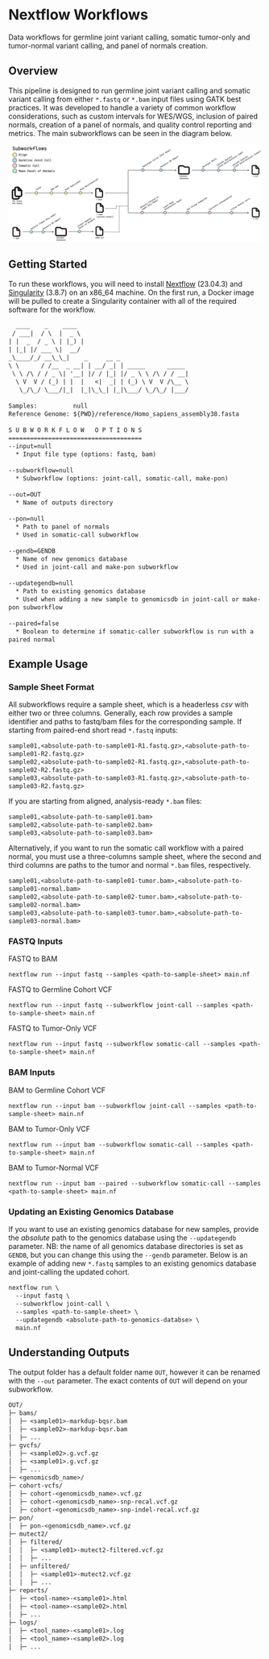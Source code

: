 # Nextflow Workflows

Data workflows for germline joint variant calling, somatic tumor-only and tumor-normal variant calling, and panel of normals creation.

## Overview

This pipeline is designed to run germline joint variant calling and somatic variant calling from either `*.fastq` or `*.bam` input files using GATK best practices.
It was developed to handle a variety of common workflow considerations, such as custom intervals for WES/WGS, inclusion of paired normals, creation of a panel of
normals, and quality control reporting and metrics. The main subworkflows can be seen in the diagram below.

![diagram](./workflow-diagram.png)

## Getting Started

To run these workflows, you will need to install [Nextflow](https://github.com/nextflow-io/nextflow) (23.04.3) and [Singularity](https://github.com/sylabs/singularity) (3.8.7)
on an x86_64 machine. On the first run, a Docker image will be pulled to create a Singularity container with all of the required software for the workflow.

```text
  ____    _    ____                               
 / ___|  / \  |  _ \                              
| |  _  / _ \ | |_) |                             
| |_| |/ ___ \|  __/                              
_\____/_/ __\_\_|    _     __ _                   
\ \      / /__  _ __| | __/ _| | _____      _____ 
 \ \ /\ / / _ \| '__| |/ / |_| |/ _ \ \ /\ / / __|
  \ V  V / (_) | |  |   <|  _| | (_) \ V  V /\__ \
   \_/\_/ \___/|_|  |_|\_\_| |_|\___/ \_/\_/ |___/

Samples:          null
Reference Genome: ${PWD}/reference/Homo_sapiens_assembly38.fasta

S U B W O R K F L O W   O P T I O N S
=====================================
--input=null
  * Input file type (options: fastq, bam)

--subworkflow=null
  * Subworkflow (options: joint-call, somatic-call, make-pon)

--out=OUT
  * Name of outputs directory

--pon=null
  * Path to panel of normals
  * Used in somatic-call subworkflow

--gendb=GENDB
  * Name of new genomics database
  * Used in joint-call and make-pon subworkflow

--updategendb=null
  * Path to existing genomics database
  * Used when adding a new sample to genomicsdb in joint-call or make-pon subworkflow

--paired=false
  * Boolean to determine if somatic-caller subworkflow is run with a paired normal
```

## Example Usage

### Sample Sheet Format

All subworkflows require a sample sheet, which is a headerless *csv* with either two or three columns.
Generally, each row provides a sample identifier and paths to fastq/bam files for the corresponding sample.
If starting from paired-end short read `*.fastq` inputs:

```text
sample01,<absolute-path-to-sample01-R1.fastq.gz>,<absolute-path-to-sample01-R2.fastq.gz>
sample02,<absolute-path-to-sample02-R1.fastq.gz>,<absolute-path-to-sample02-R2.fastq.gz>
sample03,<absolute-path-to-sample03-R1.fastq.gz>,<absolute-path-to-sample03-R2.fastq.gz>
```

If you are starting from aligned, analysis-ready `*.bam` files:

```text
sample01,<absolute-path-to-sample01.bam>
sample02,<absolute-path-to-sample02.bam>
sample03,<absolute-path-to-sample03.bam>
```

Alternatively, if you want to run the somatic call workflow with a paired normal, you must use a three-columns sample sheet, where the second and third columns are paths to the 
tumor and normal `*.bam` files, respectively.

```text
sample01,<absolute-path-to-sample01-tumor.bam>,<absolute-path-to-sample01-normal.bam>
sample02,<absolute-path-to-sample02-tumor.bam>,<absolute-path-to-sample02-normal.bam>
sample03,<absolute-path-to-sample03-tumor.bam>,<absolute-path-to-sample03-normal.bam>
```

### FASTQ Inputs

FASTQ to BAM

```text
nextflow run --input fastq --samples <path-to-sample-sheet> main.nf
```

FASTQ to Germline Cohort VCF

```text
nextflow run --input fastq --subworkflow joint-call --samples <path-to-sample-sheet> main.nf
```

FASTQ to Tumor-Only VCF

```text
nextflow run --input fastq --subworkflow somatic-call --samples <path-to-sample-sheet> main.nf
```

### BAM Inputs

BAM to Germline Cohort VCF

```text
nextflow run --input bam --subworkflow joint-call --samples <path-to-sample-sheet> main.nf
```

BAM to Tumor-Only VCF

```text
nextflow run --input bam --subworkflow somatic-call --samples <path-to-sample-sheet> main.nf
```

BAM to Tumor-Normal VCF

```text
nextflow run --input bam --paired --subworkflow somatic-call --samples <path-to-sample-sheet> main.nf
```

### Updating an Existing Genomics Database

If you want to use an existing genomics database for new samples, provide the *absolute* path to the genomics database using the `--updategendb` parameter.
NB: the name of all genomics database directories is set as `GENDB`, but you can change this using the `--gendb` parameter. Below is an example of
adding new `*.fastq` samples to an existing genomics database and joint-calling the updated cohort.

```text
nextflow run \
  --input fastq \
  --subworkflow joint-call \
  --samples <path-to-sample-sheet> \
  --updategendb <absolute-path-to-genomics-databse> \
  main.nf
```

## Understanding Outputs

The output folder has a default folder name `OUT`, however it can be renamed with the `--out` parameter. The exact contents of `OUT` will depend on your subworkflow.

```text
OUT/
├─ bams/
│  ├─ <sample01>-markdup-bqsr.bam
│  ├─ <sample02>-markdup-bqsr.bam
│  ├─ ...
├─ gvcfs/
│  ├─ <sample02>.g.vcf.gz
│  ├─ <sample01>.g.vcf.gz
│  ├─ ...
├─ <genomicsdb_name>/
├─ cohort-vcfs/
│  ├─ cohort-<genomicsdb_name>.vcf.gz
│  ├─ cohort-<genomicsdb_name>-snp-recal.vcf.gz
│  ├─ cohort-<genomicsdb_name>-snp-indel-recal.vcf.gz
├─ pon/
│  ├─ pon-<genomicsdb_name>.vcf.gz
├─ mutect2/
│  ├─ filtered/
│  │  ├─ <sample01>-mutect2-filtered.vcf.gz
│  │  ├─ ...
│  ├─ unfiltered/
│  │  ├─ <sample01>-mutect2.vcf.gz
│  │  ├─ ...
├─ reports/
│  ├─ <tool-name>-<sample01>.html
│  ├─ <tool-name>-<sample02>.html
│  ├─ ...
├─ logs/
│  ├─ <tool_name>-<sample01>.log
│  ├─ <tool_name>-<sample02>.log
│  ├─ ...
```
